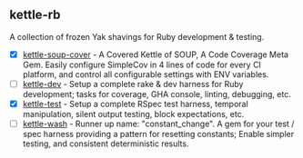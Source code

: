 ## kettle-rb

A collection of frozen Yak shavings for Ruby development & testing.

- [x] [kettle-soup-cover][kettle-soup-cover] - A Covered Kettle of SOUP, A Code Coverage Meta Gem. Easily configure SimpleCov in 4 lines of code for every CI platform, and control all configurable settings with ENV variables.
- [ ] [kettle-dev][kettle-dev] - Setup a complete rake & dev harness for Ruby development; tasks for coverage, GHA console, linting, debugging, etc.
- [x] [kettle-test][kettle-test] - Setup a complete RSpec test harness, temporal manipulation, silent output testing, block expectations, etc.
- [ ] [kettle-wash][kettle-wash] - Runner up name: "constant_change". A gem for your test / spec harness providing a pattern for resetting constants; Enable simpler testing, and consistent deterministic results.

[kettle-dev]: https://github.com/kettle-rb/kettle-dev
[kettle-test]: https://github.com/kettle-rb/kettle-test
[kettle-wash]: https://github.com/kettle-rb/kettle-wash
[kettle-soup-cover]: https://github.com/kettle-rb/kettle-soup-cover
